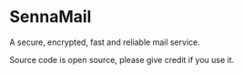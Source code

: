 # SennaMail

A secure, encrypted, fast and reliable mail service.

Source code is open source, please give credit if you use it.
